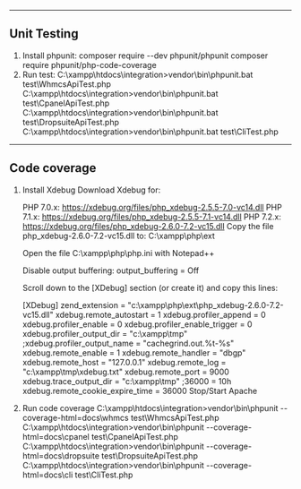 -------------------------
Unit Testing
-------------------------
1. Install phpunit:
	composer require --dev phpunit/phpunit
	composer require phpunit/php-code-coverage
2. Run test:
	C:\xampp\htdocs\integration>vendor\bin\phpunit.bat test\WhmcsApiTest.php
	C:\xampp\htdocs\integration>vendor\bin\phpunit.bat test\CpanelApiTest.php
	C:\xampp\htdocs\integration>vendor\bin\phpunit.bat test\DropsuiteApiTest.php
	C:\xampp\htdocs\integration>vendor\bin\phpunit.bat test\CliTest.php

-------------------------
Code coverage
-------------------------
1. Install Xdebug
	Download Xdebug for:

	PHP 7.0.x: https://xdebug.org/files/php_xdebug-2.5.5-7.0-vc14.dll
	PHP 7.1.x: https://xdebug.org/files/php_xdebug-2.5.5-7.1-vc14.dll
	PHP 7.2.x: https://xdebug.org/files/php_xdebug-2.6.0-7.2-vc15.dll
	Copy the file php_xdebug-2.6.0-7.2-vc15.dll to: C:\xampp\php\ext

	Open the file C:\xampp\php\php.ini with Notepad++

	Disable output buffering: output_buffering = Off

	Scroll down to the [XDebug] section (or create it) and copy this lines:

	[XDebug]
	zend_extension = "c:\xampp\php\ext\php_xdebug-2.6.0-7.2-vc15.dll"
	xdebug.remote_autostart = 1
	xdebug.profiler_append = 0
	xdebug.profiler_enable = 0
	xdebug.profiler_enable_trigger = 0
	xdebug.profiler_output_dir = "c:\xampp\tmp"
	;xdebug.profiler_output_name = "cachegrind.out.%t-%s"
	xdebug.remote_enable = 1
	xdebug.remote_handler = "dbgp"
	xdebug.remote_host = "127.0.0.1"
	xdebug.remote_log = "c:\xampp\tmp\xdebug.txt"
	xdebug.remote_port = 9000
	xdebug.trace_output_dir = "c:\xampp\tmp"
	;36000 = 10h
	xdebug.remote_cookie_expire_time = 36000
	Stop/Start Apache

2. Run code coverage
	C:\xampp\htdocs\integration>vendor\bin\phpunit --coverage-html=docs\whmcs test\WhmcsApiTest.php
	C:\xampp\htdocs\integration>vendor\bin\phpunit --coverage-html=docs\cpanel test\CpanelApiTest.php
	C:\xampp\htdocs\integration>vendor\bin\phpunit --coverage-html=docs\dropsuite test\DropsuiteApiTest.php
	C:\xampp\htdocs\integration>vendor\bin\phpunit --coverage-html=docs\cli test\CliTest.php



